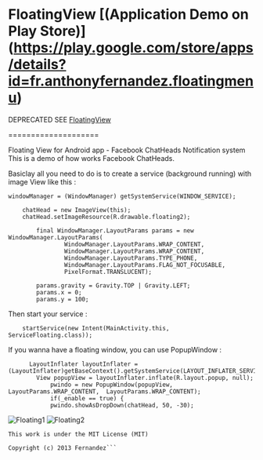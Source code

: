 FloatingView [(Application Demo on Play Store)] (https://play.google.com/store/apps/details?id=fr.anthonyfernandez.floatingmenu)
====================

DEPRECATED SEE [FloatingView](https://github.com/recruit-lifestyle/FloatingView)

====================

Floating View for Android app - Facebook ChatHeads Notification system
This is a demo of how works Facebook ChatHeads. 

Basiclay all you need to do is to create a service (background running) with image View like this : 

```Android
windowManager = (WindowManager) getSystemService(WINDOW_SERVICE);

    chatHead = new ImageView(this);
  	chatHead.setImageResource(R.drawable.floating2);

		final WindowManager.LayoutParams params = new WindowManager.LayoutParams(
				WindowManager.LayoutParams.WRAP_CONTENT,
				WindowManager.LayoutParams.WRAP_CONTENT,
				WindowManager.LayoutParams.TYPE_PHONE,
				WindowManager.LayoutParams.FLAG_NOT_FOCUSABLE,
				PixelFormat.TRANSLUCENT);

		params.gravity = Gravity.TOP | Gravity.LEFT;
		params.x = 0;
		params.y = 100;
```

Then start your service : 
```Android
    startService(new Intent(MainActivity.this, ServiceFloating.class));
```

If you wanna have a floating window, you can use PopupWindow : 
```Android
      LayoutInflater layoutInflater = (LayoutInflater)getBaseContext().getSystemService(LAYOUT_INFLATER_SERVICE);  
  		View popupView = layoutInflater.inflate(R.layout.popup, null);  
			pwindo = new PopupWindow(popupView, LayoutParams.WRAP_CONTENT,  LayoutParams.WRAP_CONTENT);  
			if(_enable == true) {
			pwindo.showAsDropDown(chatHead, 50, -30);
```

![Floating1](http://185.14.185.122/github/float3.png)
![Floating2](http://185.14.185.122/github/float2.png)

```
This work is under the MIT License (MIT)

Copyright (c) 2013 Fernandez```
